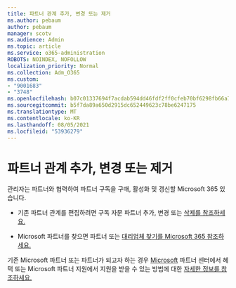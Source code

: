 ```yaml
---
title: 파트너 관계 추가, 변경 또는 제거
ms.author: pebaum
author: pebaum
manager: scotv
ms.audience: Admin
ms.topic: article
ms.service: o365-administration
ROBOTS: NOINDEX, NOFOLLOW
localization_priority: Normal
ms.collection: Adm_O365
ms.custom:
- "9001683"
- "3748"
ms.openlocfilehash: b07c01337694f7acdab594dd46fdf2ff0cfeb70bf6298fb66a7e6736f8a98e96
ms.sourcegitcommit: b5f7da89a650d2915dc652449623c78be6247175
ms.translationtype: MT
ms.contentlocale: ko-KR
ms.lasthandoff: 08/05/2021
ms.locfileid: "53936279"
---
```

# <a name="add-change-or-remove-a-partner-relationship"></a>파트너 관계 추가, 변경 또는 제거

관리자는 파트너와 협력하여 파트너 구독을 구매, 활성화 및 갱신할 Microsoft 365 있습니다. 

- 기존 파트너 관계를 편집하려면 구독 자문 파트너 추가, 변경 또는 [삭제를 참조하세요.](https://docs.microsoft.com/microsoft-365/admin/misc/add-partner?view=o365-worldwide)

- Microsoft 파트너를 찾으면 파트너 또는 [대리업체 찾기를 Microsoft 365 참조하세요.](https://docs.microsoft.com/microsoft-365/admin/manage/find-your-partner-or-reseller?view=o365-worldwide)

기존 Microsoft 파트너 또는 파트너가 되고자 하는 경우 [Microsoft](https://support.microsoft.com/help/4499930/partner-center-overview) 파트너 센터에서 혜택 또는 Microsoft 파트너 지원에서 지원을 받을 수 있는 방법에 대한 [자세한 정보를 참조하세요.](https://aka.ms/partnersupport)
